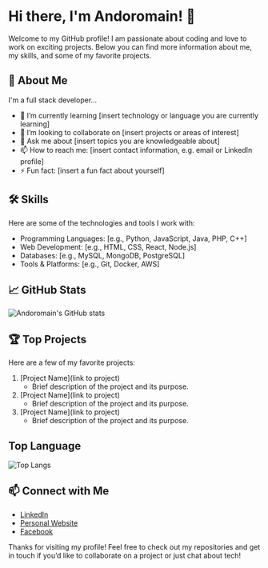 # Hi there, I'm Andoromain! 👋

Welcome to my GitHub profile! I am passionate about coding and love to work on exciting projects. Below you can find more information about me, my skills, and some of my favorite projects.

## 🚀 About Me
I'm a full stack developer...

- 🌱 I’m currently learning [insert technology or language you are currently learning]
- 👯 I’m looking to collaborate on [insert projects or areas of interest]
- 💬 Ask me about [insert topics you are knowledgeable about]
- 📫 How to reach me: [insert contact information, e.g. email or LinkedIn profile]
- ⚡ Fun fact: [insert a fun fact about yourself]

## 🛠️ Skills

Here are some of the technologies and tools I work with:

- Programming Languages: [e.g., Python, JavaScript, Java, PHP, C++]
- Web Development: [e.g., HTML, CSS, React, Node.js]
- Databases: [e.g., MySQL, MongoDB, PostgreSQL]
- Tools & Platforms: [e.g., Git, Docker, AWS]

## 📈 GitHub Stats

![Andoromain's GitHub stats](https://github-readme-stats.vercel.app/api?username=Andoromain&show_icons=true&theme=radical&count_private=true)

## 🏆 Top Projects

Here are a few of my favorite projects:

1. [Project Name](link to project)
   - Brief description of the project and its purpose.
2. [Project Name](link to project)
   - Brief description of the project and its purpose.
3. [Project Name](link to project)
   - Brief description of the project and its purpose.

## Top Language
![Top Langs](https://github-readme-stats.vercel.app/api/top-langs/?username=andoromain&theme=radical&count_private=true&show_icons=true)

## 📫 Connect with Me

- [LinkedIn](https://www.linkedin.com/in/ando-romain-razafinandrasana-ba113b248/)
- [Personal Website](https://ando-razafinandrasana.netlify.app/)
- [Facebook](https://www.facebook.com/ando.ajpr/)

Thanks for visiting my profile! Feel free to check out my repositories and get in touch if you’d like to collaborate on a project or just chat about tech!

